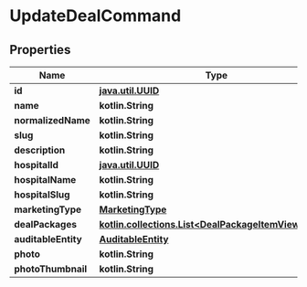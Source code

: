 
# UpdateDealCommand

## Properties
Name | Type | Description | Notes
------------ | ------------- | ------------- | -------------
**id** | [**java.util.UUID**](java.util.UUID.md) |  |  [optional]
**name** | **kotlin.String** |  |  [optional]
**normalizedName** | **kotlin.String** |  |  [optional]
**slug** | **kotlin.String** |  |  [optional]
**description** | **kotlin.String** |  |  [optional]
**hospitalId** | [**java.util.UUID**](java.util.UUID.md) |  |  [optional]
**hospitalName** | **kotlin.String** |  |  [optional]
**hospitalSlug** | **kotlin.String** |  |  [optional]
**marketingType** | [**MarketingType**](MarketingType.md) |  |  [optional]
**dealPackages** | [**kotlin.collections.List&lt;DealPackageItemViewModel&gt;**](DealPackageItemViewModel.md) |  |  [optional]
**auditableEntity** | [**AuditableEntity**](AuditableEntity.md) |  |  [optional]
**photo** | **kotlin.String** |  |  [optional]
**photoThumbnail** | **kotlin.String** |  |  [optional]



